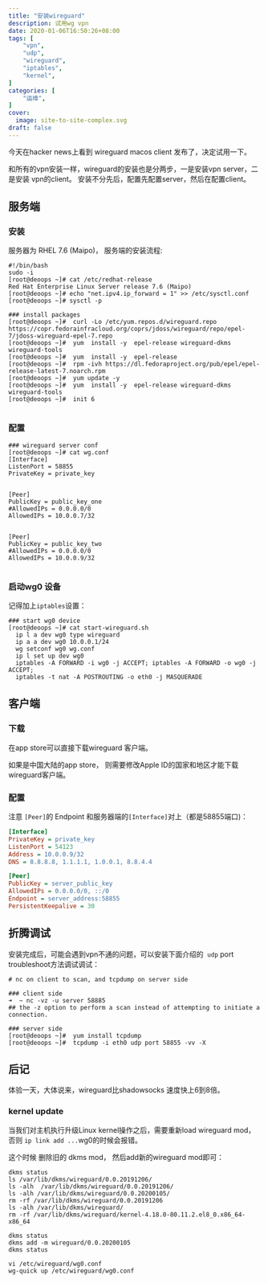 ```yaml
---
title: "安装wireguard"
description: 试用wg vpn
date: 2020-01-06T16:50:26+08:00
tags: [
    "vpn",
    "udp",
    "wireguard",
    "iptables",
    "kernel",
]
categories: [
    "运维",
]
cover:
  image: site-to-site-complex.svg
draft: false
---
```


今天在hacker news上看到 wireguard macos client 发布了，决定试用一下。

和所有的vpn安装一样，wireguard的安装也是分两步，一是安装vpn server，二是安装 vpn的client。
安装不分先后，配置先配置server，然后在配置client。

## 服务端

### 安装
服务器为 RHEL  7.6 (Maipo)， 服务端的安装流程:
```shell
#!/bin/bash
sudo -i
[root@deoops ~]# cat /etc/redhat-release
Red Hat Enterprise Linux Server release 7.6 (Maipo)
[root@deoops ~]# echo "net.ipv4.ip_forward = 1" >> /etc/sysctl.conf
[root@deoops ~]# sysctl -p

### install packages
[root@deoops ~]#  curl -Lo /etc/yum.repos.d/wireguard.repo https://copr.fedorainfracloud.org/coprs/jdoss/wireguard/repo/epel-7/jdoss-wireguard-epel-7.repo
[root@deoops ~]#  yum  install -y  epel-release wireguard-dkms wireguard-tools
[root@deoops ~]#  yum  install -y  epel-release
[root@deoops ~]#  rpm -ivh https://dl.fedoraproject.org/pub/epel/epel-release-latest-7.noarch.rpm
[root@deoops ~]#  yum update -y
[root@deoops ~]#  yum  install -y  epel-release wireguard-dkms wireguard-tools
[root@deoops ~]#  init 6


```

### 配置

```shell
### wireguard server conf
[root@deoops ~]# cat wg.conf
[Interface]
ListenPort = 58855
PrivateKey = private_key


[Peer]
PublicKey = public_key_one
#AllowedIPs = 0.0.0.0/0
AllowedIPs = 10.0.0.7/32


[Peer]
PublicKey = public_key_two
#AllowedIPs = 0.0.0.0/0
AllowedIPs = 10.0.0.9/32


```

### 启动wg0 设备
记得加上`iptables`设置：
```shell
### start wg0 device
[root@deoops ~]# cat start-wireguard.sh
  ip l a dev wg0 type wireguard
  ip a a dev wg0 10.0.0.1/24
  wg setconf wg0 wg.conf
  ip l set up dev wg0
  iptables -A FORWARD -i wg0 -j ACCEPT; iptables -A FORWARD -o wg0 -j ACCEPT;
  iptables -t nat -A POSTROUTING -o eth0 -j MASQUERADE
```

## 客户端

### 下载
在app store可以直接下载wireguard 客户端。

如果是中国大陆的app store， 则需要修改Apple ID的国家和地区才能下载wireguard客户端。

### 配置
注意 `[Peer]`的 Endpoint 和服务器端的`[Interface]`对上（都是58855端口)：
```ini
[Interface]
PrivateKey = private_key
ListenPort = 54123
Address = 10.0.0.9/32
DNS = 8.8.8.8, 1.1.1.1, 1.0.0.1, 8.8.4.4

[Peer]
PublicKey = server_public_key
AllowedIPs = 0.0.0.0/0, ::/0
Endpoint = server_address:58855
PersistentKeepalive = 30

```

## 折腾调试
安装完成后，可能会遇到vpn不通的问题，可以安装下面介绍的 
`udp` port troubleshoot方法调试调试： 
```shell
# nc on client to scan, and tcpdump on server side

### client side
➜  ~ nc -vz -u server 58885
## the -z option to perform a scan instead of attempting to initiate a connection.

### server side
[root@deoops ~]#  yum install tcpdump
[root@deoops ~]#  tcpdump -i eth0 udp port 58855 -vv -X
```

## 后记

体验一天，大体说来，wireguard比shadowsocks 速度快上6到8倍。

### kernel update

当我们对主机执行升级Linux kernel操作之后，需要重新load wireguard mod，否则 `ip link add ...`wg0的时候会报错。

这个时候 删除旧的 dkms mod， 然后add新的wireguard mod即可：

```shell
dkms status
ls /var/lib/dkms/wireguard/0.0.20191206/
ls -alh  /var/lib/dkms/wireguard/0.0.20191206/
ls -alh /var/lib/dkms/wireguard/0.0.20200105/
rm -rf /var/lib/dkms/wireguard/0.0.20191206
ls -alh /var/lib/dkms/wireguard/
rm -rf /var/lib/dkms/wireguard/kernel-4.18.0-80.11.2.el8_0.x86_64-x86_64

dkms status
dkms add -m wireguard/0.0.20200105
dkms status

vi /etc/wireguard/wg0.conf
wg-quick up /etc/wireguard/wg0.conf
```
